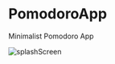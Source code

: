 # PomodoroApp
Minimalist Pomodoro App

![splashScreen](screenshoot/ecolanding.png?raw=true "splashscreen")
